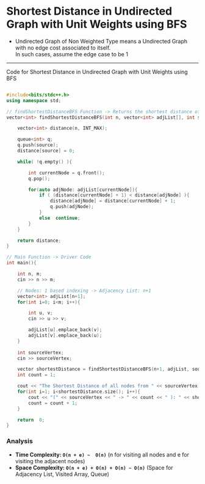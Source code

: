 # Shortest Distance in Undirected Graph with Unit Weights using BFS

- Undirected Graph of Non Weighted Type means a Undirected Graph with no edge cost associated to itself. <br> In such cases, assume the edge case to be 1

---

Code for Shortest Distance in Undirected Graph with Unit Weights using BFS

``` cpp

#include<bits/stdc++.h>
using namespace std;

// findShortestDistanceBFS Function -> Returns the shortest distance of all nodes from the source nodes
vector<int> findShortestDistanceBFS(int n, vector<int> adjList[], int source){

    vector<int> distance(n, INT_MAX);

    queue<int> q;
    q.push(source);
    distance[source] = 0;

    while( !q.empty() ){

        int currentNode = q.front();
        q.pop();

        for(auto adjNode: adjList[currentNode]){
            if ( (distance[currentNode] + 1) < distance[adjNode] ){
                distance[adjNode] = distance[currentNode] + 1;
                q.push(adjNode);
            }
            else  continue;
        }
    }

    return distance;
}

// Main Function -> Driver Code
int main(){

    int n, m;
    cin >> n >> m;

    // Nodes: 1 based indexing -> Adjacency List: n+1
    vector<int> adjList[n+1];
    for(int i=0; i<m; i++){

        int u, v;
        cin >> u >> v;

        adjList[u].emplace_back(v);
        adjList[v].emplace_back(u);
    }
    
    int sourceVertex;
    cin >> sourceVertex;

    vector shortestDistance = findShortestDistanceBFS(n+1, adjList, sourceVertex);
    int count = 1;

    cout << "The Shortest Distance of all nodes from " << sourceVertex << " are as follows: " << endl;
    for(int i=1; i<shortestDistance.size(); i++){
        cout << "(" << sourceVertex << " -> " << count << " ): " << shortestDistance[i] << endl;
        count = count + 1;
    }

    return  0;
}

```

### Analysis

- **Time Complexity: `O(n + e) ~  O(n)`**   (n for visiting all nodes and e for visiting the adjacent nodes)
- **Space Complexity: `O(n + e) + O(n) + O(n) ~ O(n)`**    (Space for Adjacency List, Visited Array, Queue)